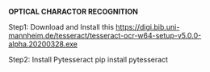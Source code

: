 **OPTICAL CHARACTOR RECOGNITION**

Step1:
      Download and Install this https://digi.bib.uni-mannheim.de/tesseract/tesseract-ocr-w64-setup-v5.0.0-alpha.20200328.exe

Step2:
      Install Pytesseract pip install pytesseract
